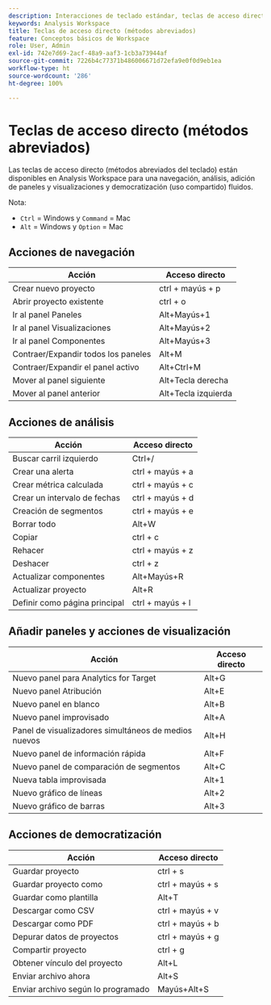 ```yaml
---
description: Interacciones de teclado estándar, teclas de acceso directo y comportamientos de apuntar y hacer clic disponibles en Analysis Workspace.
keywords: Analysis Workspace
title: Teclas de acceso directo (métodos abreviados)
feature: Conceptos básicos de Workspace
role: User, Admin
exl-id: 742e7d69-2acf-48a9-aaf3-1cb3a73944af
source-git-commit: 7226b4c77371b486006671d72efa9e0f0d9eb1ea
workflow-type: ht
source-wordcount: '286'
ht-degree: 100%

---
```


# Teclas de acceso directo (métodos abreviados)

Las teclas de acceso directo (métodos abreviados del teclado) están disponibles en Analysis Workspace para una navegación, análisis, adición de paneles y visualizaciones y democratización (uso compartido) fluidos.

Nota:
* `Ctrl` = Windows y `Command` = Mac
* `Alt` = Windows y `Option` = Mac

## Acciones de navegación

| Acción | Acceso directo |
| --- | --- |
| Crear nuevo proyecto | ctrl + mayús + p |
| Abrir proyecto existente | ctrl + o |
| Ir al panel Paneles | Alt+Mayús+1 |
| Ir al panel Visualizaciones | Alt+Mayús+2 |
| Ir al panel Componentes | Alt+Mayús+3 |
| Contraer/Expandir todos los paneles | Alt+M |
| Contraer/Expandir el panel activo | Alt+Ctrl+M |
| Mover al panel siguiente | Alt+Tecla derecha |
| Mover al panel anterior | Alt+Tecla izquierda |

## Acciones de análisis

| Acción | Acceso directo |
| --- | --- |
| Buscar carril izquierdo | Ctrl+/ |
| Crear una alerta | ctrl + mayús + a |
| Crear métrica calculada | ctrl + mayús + c |
| Crear un intervalo de fechas | ctrl + mayús + d |
| Creación de segmentos | ctrl + mayús + e |
| Borrar todo | Alt+W |
| Copiar | ctrl + c |
| Rehacer | ctrl + mayús + z |
| Deshacer | ctrl + z |
| Actualizar componentes | Alt+Mayús+R |
| Actualizar proyecto | Alt+R |
| Definir como página principal | ctrl + mayús + l |

## Añadir paneles y acciones de visualización

| Acción | Acceso directo |
| ---|---|
| Nuevo panel para Analytics for Target | Alt+G |
| Nuevo panel Atribución | Alt+E |
| Nuevo panel en blanco | Alt+B |
| Nuevo panel improvisado | Alt+A |
| Panel de visualizadores simultáneos de medios nuevos | Alt+H |
| Nuevo panel de información rápida | Alt+F |
| Nuevo panel de comparación de segmentos | Alt+C |
| Nueva tabla improvisada | Alt+1 |
| Nuevo gráfico de líneas | Alt+2 |
| Nuevo gráfico de barras | Alt+3 |

## Acciones de democratización

| Acción | Acceso directo |
| --- | --- |
| Guardar proyecto | ctrl + s |
| Guardar proyecto como | ctrl + mayús + s |
| Guardar como plantilla | Alt+T |
| Descargar como CSV | ctrl + mayús + v |
| Descargar como PDF | ctrl + mayús + b |
| Depurar datos de proyectos | ctrl + mayús + g |
| Compartir proyecto | ctrl + g |
| Obtener vínculo del proyecto | Alt+L |
| Enviar archivo ahora | Alt+S |
| Enviar archivo según lo programado | Mayús+Alt+S |

